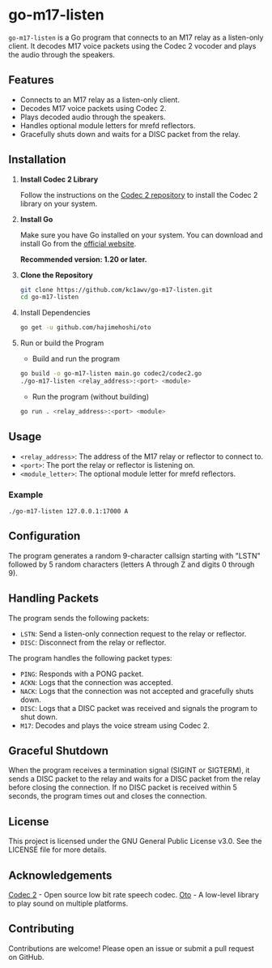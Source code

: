 # go-m17-listen

`go-m17-listen` is a Go program that connects to an M17 relay as a listen-only client. It decodes M17 voice packets using the Codec 2 vocoder and plays the audio through the speakers.

## Features

- Connects to an M17 relay as a listen-only client.
- Decodes M17 voice packets using Codec 2.
- Plays decoded audio through the speakers.
- Handles optional module letters for mrefd reflectors.
- Gracefully shuts down and waits for a DISC packet from the relay.

## Installation

1. **Install Codec 2 Library**

   Follow the instructions on the [Codec 2 repository](https://github.com/drowe67/codec2) to install the Codec 2 library on your system.

2. **Install Go**

   Make sure you have Go installed on your system. You can download and install Go from the [official website](https://golang.org/dl/).

   **Recommended version: 1.20 or later.**

3. **Clone the Repository**

   ```sh
   git clone https://github.com/kc1awv/go-m17-listen.git
   cd go-m17-listen
   ```

4. Install Dependencies

    ```sh
    go get -u github.com/hajimehoshi/oto
    ```

5. Run or build the Program

    - Build and run the program
    ```sh
    go build -o go-m17-listen main.go codec2/codec2.go
    ./go-m17-listen <relay_address>:<port> <module>
    ```

    - Run the program (without building)
    ```sh
    go run . <relay_address>:<port> <module>
    ```

## Usage

- `<relay_address>`: The address of the M17 relay or reflector to connect to.
- `<port>`: The port the relay or reflector is listening on.
- `<module_letter>`: The optional module letter for mrefd reflectors.

### Example

`./go-m17-listen 127.0.0.1:17000 A`

## Configuration

The program generates a random 9-character callsign starting with "LSTN" followed by 5 random characters (letters A through Z and digits 0 through 9).

## Handling Packets

The program sends the following packets:

- `LSTN`: Send a listen-only connection request to the relay or reflector.
- `DISC`: Disconnect from the relay or reflector.

The program handles the following packet types:

- `PING`: Responds with a PONG packet.
- `ACKN`: Logs that the connection was accepted.
- `NACK`: Logs that the connection was not accepted and gracefully shuts down.
- `DISC`: Logs that a DISC packet was received and signals the program to shut down.
- `M17`: Decodes and plays the voice stream using Codec 2.

## Graceful Shutdown

When the program receives a termination signal (SIGINT or SIGTERM), it sends a DISC packet to the relay and waits for a DISC packet from the relay before closing the connection. If no DISC packet is received within 5 seconds, the program times out and closes the connection.

## License

This project is licensed under the GNU General Public License v3.0. See the LICENSE file for more details.

## Acknowledgements

[Codec 2](https://github.com/drowe67/codec2) - Open source low bit rate speech codec.
[Oto](https://github.com/ebitengine/oto) - A low-level library to play sound on multiple platforms.

## Contributing

Contributions are welcome! Please open an issue or submit a pull request on GitHub.